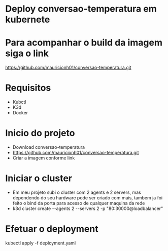 # Deploy conversao-temperatura em kubernete
# Para acompanhar o build da imagem siga o link 
https://github.com/mauricionh01/conversao-temperatura.git
# Requisitos
* Kubctl
* K3d
* Docker
# Inicio do projeto
* Download conversao-temperatura
* https://github.com/mauricionh01/conversao-temperatura.git
* Criar a imagem conforme link 
# Iniciar o cluster
* Em meu projeto subi o cluster com 2 agents e 2 servers, mas dependendo do seu hardware pode ser criado com mais, tambem ja foi feito o bind da porta para acesso de qualquer maquina da rede
* k3d cluster create --agents 2 --servers 2 -p "80:30000@loadbalancer"
# Efetuar o deployment
kubectl apply -f deployment.yaml
